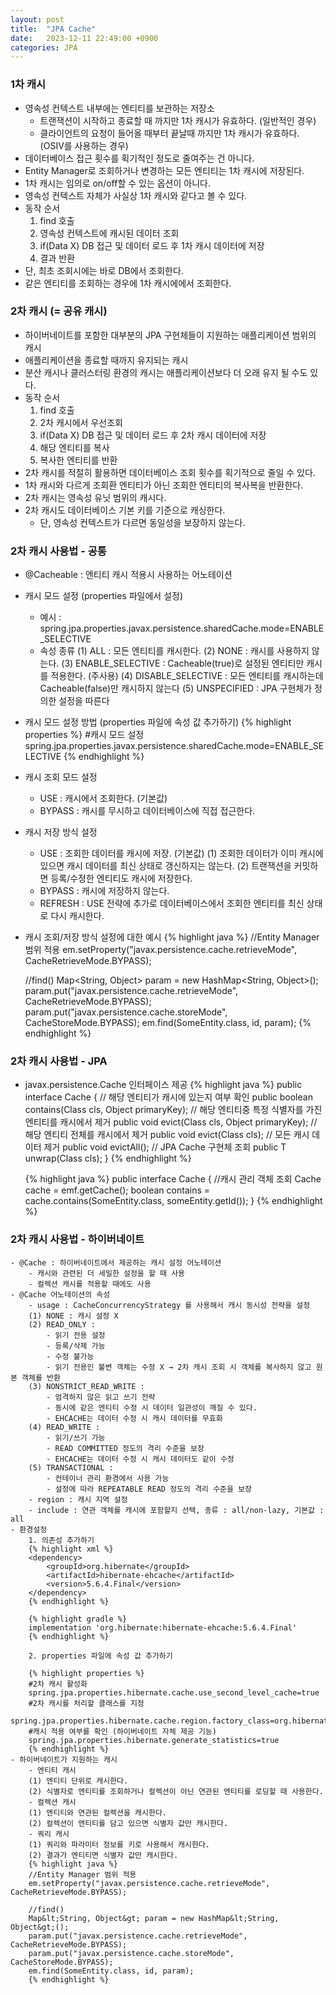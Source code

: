 ```yaml
---
layout: post
title:  "JPA Cache"
date:   2023-12-11 22:49:00 +0900
categories: JPA
---
```


### 1차 캐시
    
- 영속성 컨텍스트 내부에는 엔티티를 보관하는 저장소
    - 트랜잭션이 시작하고 종료할 때 까지만 1차 캐시가 유효하다. (일반적인 경우)
    - 클라이언트의 요청이 들어올 때부터 끝날때 까지만 1차 캐시가 유효하다. (OSIV를 사용하는 경우)
- 데이터베이스 접근 횟수를 획기적인 정도로 줄여주는 건 아니다.
- Entity Manager로 조회하거나 변경하는 모든 엔티티는 1차 캐시에 저장된다.
- 1차 캐시는 임의로 on/off할 수 있는 옵션이 아니다.
- 영속성 컨텍스트 자체가 사실상 1차 캐시와 같다고 볼 수 있다.
- 동작 순서
    1. find 호출
    2. 영속성 컨텍스트에 캐시된 데이터 조회
    3. if(Data X) DB 접근 및 데이터 로드 후 1차 캐시 데이터에 저장
    4. 결과 반환
- 단, 최초 조회시에는 바로 DB에서 조회한다.
- 같은 엔티티를 조회하는 경우에 1차 캐시에에서 조회한다.

### 2차 캐시 (= 공유 캐시)
    
- 하이버네이트를 포함한 대부분의 JPA 구현체들이 지원하는 애플리케이션 범위의 캐시
- 애플리케이션을 종료할 때까지 유지되는 캐시
- 분산 캐시나 클러스터링 환경의 캐시는 애플리케이션보다 더 오래 유지 될 수도 있다.
- 동작 순서
    1. find 호출
    2. 2차 캐시에서 우선조회
    3. if(Data X) DB 접근 및 데이터 로드 후 2차 캐시 데이터에 저장
    4. 해당 엔티티를 복사
    5. 복사한 엔티티를 반환
- 2차 캐시를 적절히 활용하면 데이터베이스 조회 횟수를 획기적으로 줄일 수 있다.
- 1차 캐시와 다르게 조회환 엔티티가 아닌 조회한 엔티티의 복사복을 반환한다.
- 2차 캐시는 영속성 유닛 범위의 캐시다.
- 2차 캐시도 데이터베이스 기본 키를 기준으로 캐싱한다.
    - 단, 영속성 컨텍스트가 다르면 동일성을 보장하지 않는다.

### 2차 캐시 사용법 - 공통
    
- @Cacheable : 엔티티 캐시 적용시 사용하는 어노테이션
- 캐시 모드 설정 (properties 파일에서 설정)
    - 예시 : spring.jpa.properties.javax.persistence.sharedCache.mode=ENABLE_SELECTIVE
    - 속성 종류
    (1) ALL : 모든 엔티티를 캐시한다.
    (2) NONE : 캐시를 사용하지 않는다.
    (3) ENABLE_SELECTIVE : Cacheable(true)로 설정된 엔티티만 캐시를 적용한다. (주사용)
    (4) DISABLE_SELECTIVE : 모든 엔티티를 캐시하는데 Cacheable(false)만 캐시하지 않는다
    (5) UNSPECIFIED : JPA 구현체가 정의한 설정을 따른다
- 캐시 모드 설정 방법 (properties 파일에 속성 값 추가하기)
    {% highlight properties %}
    #캐시 모드 설정
    spring.jpa.properties.javax.persistence.sharedCache.mode=ENABLE_SELECTIVE
    {% endhighlight %}
- 캐시 조회 모드 설정
    - USE : 캐시에서 조회한다. (기본값)
    - BYPASS : 캐시를 무시하고 데이터베이스에 직접 접근한다.
- 캐시 저장 방식 설정
    - USE : 조회한 데이터를 캐시에 저장. (기본값)
    (1) 조회한 데이터가 이미 캐시에 있으면 캐시 데이터를 최신 상태로 갱신하지는 않는다.
    (2) 트랜잭션을 커밋하면 등록/수정한 엔티티도 캐시에 저장한다.
    - BYPASS : 캐시에 저장하지 않는다.
    - REFRESH : USE 전략에 추가로 데이터베이스에서 조회한 엔티티를 최신 상태로 다시 캐시한다.
- 캐시 조회/저장 방식 설정에 대한 예시
    {% highlight java %}
    //Entity Manager 범위 적용
    em.setProperty("javax.persistence.cache.retrieveMode", CacheRetrieveMode.BYPASS);

    //find()
    Map&lt;String, Object&gt; param = new HashMap&lt;String, Object&gt;();
    param.put("javax.persistence.cache.retrieveMode", CacheRetrieveMode.BYPASS);
    param.put("javax.persistence.cache.storeMode", CacheStoreMode.BYPASS);
    em.find(SomeEntity.class, id, param);
    {% endhighlight %}

### 2차 캐시 사용법 - JPA
    
- javax.persistence.Cache 인터페이스 제공
    {% highlight java %}
        public interface Cache {
            // 해당 엔티티가 캐시에 있는지 여부 확인
            public boolean contains(Class cls, Object primaryKey);
            // 해당 엔티티중 특정 식별자를 가진 엔티티를 캐시에서 제거
            public void evict(Class cls, Object primaryKey);
            // 해당 엔티티 전체를 캐시에서 제거
            public void evict(Class cls);
            // 모든 캐시 데이터 제거
            public void evictAll();
            // JPA Cache 구현체 조회
            public <T> T unwrap(Class<T> cls);
        }
    {% endhighlight %}

    {% highlight java %}
        public interface Cache {
        //캐시 관리 객체 조회
        Cache cache = emf.getCache();
        boolean contains = cache.contains(SomeEntity.class, someEntity.getId());
        }
    {% endhighlight %}

### 2차 캐시 사용법 - 하이버네이트
    
    - @Cache : 하이버네이트에서 제공하는 캐시 설정 어노테이션
        - 캐시와 관련된 더 세밀한 설정을 할 때 사용
        - 컬렉션 캐시를 적용할 때에도 사용
    - @Cache 어노테이션의 속성
        - usage : CacheConcurrencyStrategy 를 사용해서 캐시 동시성 전략을 설정
        (1) NONE : 캐시 설정 X
        (2) READ_ONLY :
            - 읽기 전용 설정
            - 등록/삭제 가능
            - 수정 불가능
            - 읽기 전용인 불변 객체는 수정 X → 2차 캐시 조회 시 객체를 복사하지 않고 원본 객체를 반환
        (3) NONSTRICT_READ_WRITE :
            - 엄격하지 않은 읽고 쓰기 전략
            - 동시에 같은 엔티티 수정 시 데이터 일관성이 깨질 수 있다.
            - EHCACHE는 데이터 수정 시 캐시 데이터를 무효화
        (4) READ_WRITE :
            - 읽기/쓰기 가능
            - READ COMMITTED 정도의 격리 수준을 보장
            - EHCACHE는 데이터 수정 시 캐시 데이터도 같이 수정
        (5) TRANSACTIONAL :
            - 컨테이너 관리 환경에서 사용 가능
            - 설정에 따라 REPEATABLE READ 정도의 격리 수준을 보장
        - region : 캐시 지역 설정
        - include : 연관 객체를 캐시에 포함할지 선택, 종류 : all/non-lazy, 기본값 : all
    - 환경설정
        1. 의존성 추가하기
        {% highlight xml %}
        <dependency>
            <groupId>org.hibernate</groupId>
            <artifactId>hibernate-ehcache</artifactId>
            <version>5.6.4.Final</version>
        </dependency>
        {% endhighlight %}

        {% highlight gradle %}
        implementation 'org.hibernate:hibernate-ehcache:5.6.4.Final'
        {% endhighlight %}

        2. properties 파일에 속성 값 추가하기

        {% highlight properties %}
        #2차 캐시 활성화
        spring.jpa.properties.hibernate.cache.use_second_level_cache=true
        #2차 캐시를 처리할 클래스를 지정
        spring.jpa.properties.hibernate.cache.region.factory_class=org.hibernate.cache.ehcache.EhCacheRegionFactory
        #캐시 적용 여부를 확인 (하이버네이트 자체 제공 기능)
        spring.jpa.properties.hibernate.generate_statistics=true
        {% endhighlight %}
    - 하이버네이트가 지원하는 캐시
        - 엔티티 캐시
        (1) 엔티티 단위로 캐시한다.
        (2) 식별자로 엔티티를 조회하거나 컬렉션이 아닌 연관된 엔티티를 로딩할 때 사용한다.
        - 컬렉션 캐시
        (1) 엔티티와 연관된 컬렉션을 캐시한다.
        (2) 컬렉션이 엔티티를 담고 있으면 식별자 값만 캐시한다.
        - 쿼리 캐시
        (1) 쿼리와 파라미터 정보를 키로 사용해서 캐시한다.
        (2) 결과가 엔티티면 식별자 값만 캐시한다.
        {% highlight java %}
        //Entity Manager 범위 적용
        em.setProperty("javax.persistence.cache.retrieveMode", CacheRetrieveMode.BYPASS);

        //find()
        Map&lt;String, Object&gt; param = new HashMap&lt;String, Object&gt;();
        param.put("javax.persistence.cache.retrieveMode", CacheRetrieveMode.BYPASS);
        param.put("javax.persistence.cache.storeMode", CacheStoreMode.BYPASS);
        em.find(SomeEntity.class, id, param);
        {% endhighlight %}